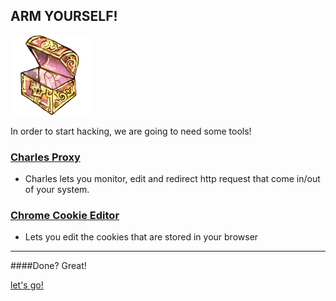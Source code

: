ARM YOURSELF!
----------------------

![image](img/Storage.png)


In order to start hacking, we are going to need some tools!

### [Charles Proxy](http://www.charlesproxy.com/)
* Charles lets you monitor, edit and redirect http request that come in/out of your system.
 
### [Chrome Cookie Editor](https://chrome.google.com/webstore/detail/editthiscookie/fngmhnnpilhplaeedifhccceomclgfbg)
* Lets you edit the cookies that are stored in your browser


- - - 

####Done? Great! 

[let's go!](02-XSS1.md)